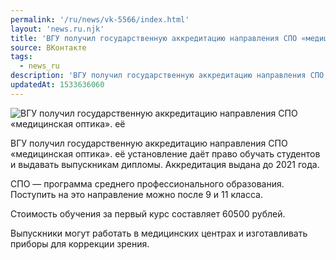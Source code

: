 ```yaml
---
permalink: '/ru/news/vk-5566/index.html'
layout: 'news.ru.njk'
title: 'ВГУ получил государственную аккредитацию направления СПО «медицинская оптика».'
source: ВКонтакте
tags:
  - news_ru
description: 'ВГУ получил государственную аккредитацию направления СПО «медицинская оптика».'
updatedAt: 1533636060
---
```

![ВГУ получил государственную аккредитацию направления СПО «медицинская оптика». её](https://sun9-53.userapi.com/impf/c845521/v845521277/bbddc/BIPsIE5VWvI.jpg?size=1200x800&quality=96&proxy=1&sign=fb0684f2d108e5beb3cebbce04955b8d&c_uniq_tag=B6GlAjUuiGeHShFmhF_H1V6xDGs1IRm8IZSGdZgo9cI&type=album)

ВГУ получил государственную аккредитацию направления СПО «медицинская оптика». её установление даёт право обучать студентов и выдавать выпускникам дипломы. Аккредитация выдана до 2021 года.

СПО — программа среднего профессионального образования. Поступить на это направление можно после 9 и 11 класса.

Стоимость обучения за первый курс составляет 60500 рублей.

Выпускники могут работать в медицинских центрах и изготавливать приборы для коррекции зрения.
